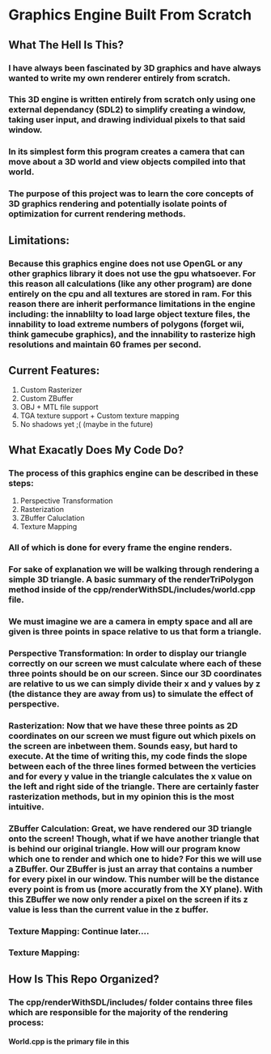 # Graphics Engine Built From Scratch

## What The Hell Is This?

### I have always been fascinated by 3D graphics and have always wanted to write my own renderer entirely from scratch.  

### This 3D engine is written entirely from scratch only using one external dependancy (SDL2) to simplify creating a window, taking user input, and drawing individual pixels to that said window.

### In its simplest form this program creates a camera that can move about a 3D world and view objects compiled into that world.

### The purpose of this project was to learn the core concepts of 3D graphics rendering and potentially isolate points of optimization for current rendering methods.  

## Limitations:

### Because this graphics engine does not use OpenGL or any other graphics library it does not use the gpu whatsoever.  For this reason all calculations (like any other program) are done entirely on the cpu and all textures are stored in ram.  For this reason there are inherit performance limitations in the engine including: the innablilty to load large object texture files, the innability to load extreme numbers of polygons (forget wii, think gamecube graphics), and the innability to rasterize high resolutions and maintain 60 frames per second.

## Current Features:

1. Custom Rasterizer
2. Custom ZBuffer
3. OBJ + MTL file support
4. TGA texture support + Custom texture mapping
5. No shadows yet ;(  (maybe in the future)

## What Exacatly Does My Code Do?

### The process of this graphics engine can be described in these steps:

1. Perspective Transformation
2. Rasterization
3. ZBuffer Caluclation
4. Texture Mapping

### All of which is done for every frame the engine renders.

### For sake of explanation we will be walking through rendering a simple 3D triangle.  A basic summary of the renderTriPolygon method inside of the cpp/renderWithSDL/includes/world.cpp file.

### We must imagine we are a camera in empty space and all are given is three points in space relative to us that form a triangle.

### Perspective Transformation:  In order to display our triangle correctly on our screen we must calculate where each of these three points should be on our screen. Since our 3D coordinates are relative to us we can simply divide their x and y values by z (the distance they are away from us) to simulate the effect of perspective.

### Rasterization:  Now that we have these three points as 2D coordinates on our screen we must figure out which pixels on the screen are inbetween them. Sounds easy, but hard to execute.  At the time of writing this, my code finds the slope between each of the three lines formed between the verticies and for every y value in the triangle calculates the x value on the left and right side of the triangle.  There are certainly faster rasterization methods, but in my opinion this is the most intuitive.

### ZBuffer Calculation:  Great, we have rendered our 3D triangle onto the screen! Though, what if we have another triangle that is behind our original triangle.  How will our program know which one to render and which one to hide?  For this we will use a ZBuffer.  Our ZBuffer is just an array that contains a number for every pixel in our window.  This number will be the distance every point is from us (more accuratly from the XY plane).  With this ZBuffer we now only render a pixel on the screen if its z value is less than the current value in the z buffer.

### Texture Mapping: Continue later....

### Texture Mapping:  

## How Is This Repo Organized?

### The cpp/renderWithSDL/includes/ folder contains three files which are responsible for the majority of the rendering process:
#### World.cpp is the primary file in this
